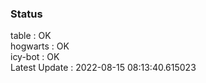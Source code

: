 ### Status


table : OK  
hogwarts : OK  
icy-bot : OK  
Latest Update : 2022-08-15 08:13:40.615023
